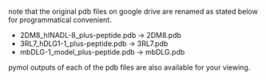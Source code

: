 note that the original pdb files on google drive are renamed as stated below for programmatical convenient.

- 2DM8_hINADL-8_plus-peptide.pdb -> 2DM8.pdb
- 3RL7_hDLG1-1_plus-peptide.pdb  -> 3RL7.pdb
- mbDLG-1_model_plus-peptide.pdb -> mbDLG.pdb

pymol outputs of each of the pdb files are also available for your viewing.
